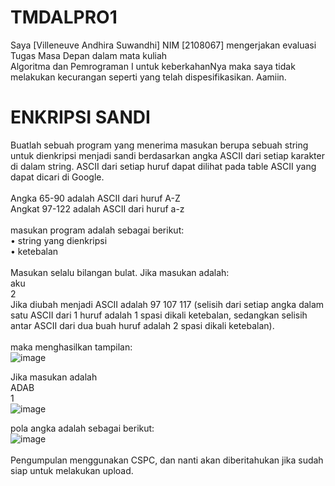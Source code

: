 # TMDALPRO1
Saya [Villeneuve Andhira Suwandhi] NIM [2108067] mengerjakan evaluasi Tugas Masa Depan dalam mata kuliah<br />
Algoritma dan Pemrograman I untuk keberkahanNya maka saya tidak<br />
melakukan kecurangan seperti yang telah dispesifikasikan. Aamiin.<br />

# ENKRIPSI SANDI
Buatlah sebuah program yang menerima masukan berupa sebuah string untuk dienkripsi menjadi sandi
berdasarkan angka ASCII dari setiap karakter di dalam string. ASCII dari setiap huruf dapat dilihat
pada table ASCII yang dapat dicari di Google.
<br />
<br />
Angka 65-90 adalah ASCII dari huruf A-Z<br />
Angkat 97-122 adalah ASCII dari huruf a-z
<br />
<br />
masukan program adalah sebagai berikut:<br />
• string yang dienkripsi<br />
• ketebalan<br />
<br />
Masukan selalu bilangan bulat. Jika masukan adalah:<br />
aku<br />
2<br />
Jika diubah menjadi ASCII adalah 97 107 117 (selisih dari setiap angka dalam satu ASCII dari 1 huruf
adalah 1 spasi dikali ketebalan, sedangkan selisih antar ASCII dari dua buah huruf adalah 2 spasi dikali
ketebalan).<br />
<br />
maka menghasilkan tampilan:
<br />
![image](https://github.com/villeneuveandhira/TMDALPRO1/assets/101118033/ee7c5249-5f98-44ba-9ef8-239a4f50aa8a)

Jika masukan adalah
<br />
ADAB<br />
1
<br />
![image](https://github.com/villeneuveandhira/TMDALPRO1/assets/101118033/3e3f462d-7031-4c2b-8a1e-feed665c3f05)

pola angka adalah sebagai berikut:
<br />
![image](https://github.com/villeneuveandhira/TMDALPRO1/assets/101118033/2056354b-777e-4bad-a08b-080dae192a50)
<br />
<br />
Pengumpulan menggunakan CSPC, dan nanti akan diberitahukan jika sudah siap untuk melakukan
upload.
